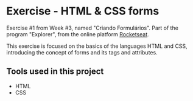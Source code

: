 # Exercise - HTML & CSS forms

Exercise #1 from Week #3, named "Criando Formulários". Part of the program "Explorer", from the online platform [Rocketseat](https://rocketseat.com.br/).

This exercise is focused on the basics of the languages HTML and CSS, introducing the concept of forms and its tags and attributes.


## Tools used in this project

- HTML
- CSS
